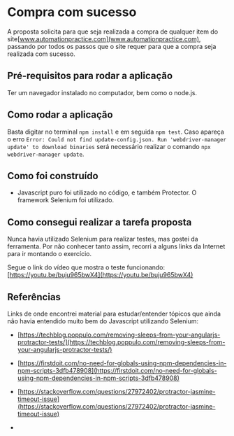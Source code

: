 # Compra com sucesso

A proposta solicita para que seja realizada a compra de qualquer item do site[www.automationpractice.com](www.automationpractice.com), passando por todos os passos que o site requer para que a compra seja realizada com sucesso.

## Pré-requisitos para rodar a aplicação

Ter um navegador instalado no computador, bem como o node.js.

## Como rodar a aplicação

Basta digitar no terminal `npm install` e em seguida `npm test`.
Caso apareça o erro `Error: Could not find update-config.json. Run 'webdriver-manager update' to download binaries` será necessário realizar o comando `npx webdriver-manager update`.

## Como foi construído

- Javascript puro foi utilizado no código, e também Protector. O framework Selenium foi utilizado.

## Como consegui realizar a tarefa proposta
Nunca havia utilizado Selenium para realizar testes, mas gostei da ferramenta. Por não conhecer tanto assim, recorri a alguns links da Internet para ir montando o exercício.

Segue o link do vídeo que mostra o teste funcionando: [https://youtu.be/buju965bwX4](https://youtu.be/buju965bwX4)


## Referências
Links de onde encontrei material para estudar/entender tópicos que ainda não havia entendido muito bem do Javascript utilizando Selenium:

* [https://techblog.poppulo.com/removing-sleeps-from-your-angularjs-protractor-tests/](https://techblog.poppulo.com/removing-sleeps-from-your-angularjs-protractor-tests/)

* [https://firstdoit.com/no-need-for-globals-using-npm-dependencies-in-npm-scripts-3dfb478908](https://firstdoit.com/no-need-for-globals-using-npm-dependencies-in-npm-scripts-3dfb478908)

* [https://stackoverflow.com/questions/27972402/protractor-jasmine-timeout-issue](https://stackoverflow.com/questions/27972402/protractor-jasmine-timeout-issue)

* 